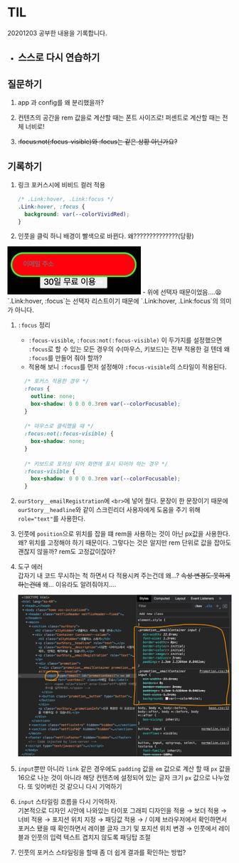 # TIL

20201203 공부한 내용을 기록합니다.

* 스스로 다시 연습하기
  - 

## 질문하기

1. app 과 config를 왜 분리했을까?

1. 컨텐츠의 공간을 rem 값을로 계산할 때는 폰트 사이즈로! 퍼센트로 계산할 때는 전체 너비로!

1. <del>:focus:not(:focus-visible)와 :focus는 같은 상황 아닌가요?</del>

## 기록하기

1. 링크 포커스시에 비비드 컬러 적용 
    ```css
    /* .Link:hover, .Link:focus */ 
    .Link:hover, :focus {
      background: var(--colorVividRed);
    }
    ```

1. 인풋을 클릭 하니 배경이 빨색으로 바뀐다. 왜??????????????(당황)
<img src="./assets/20201203_TIL_attached_file1.jpg" width="300">
    - 위에 선택자 때문이었음....😫  `.Link:hover, :focus`는 선택자 리스트이기 때문에 `.Link:hover, .Link:focus`의 의미가 아니다. 

1. `:focus` 정리
    - `:focus-visible`, `:focus:not(:focus-visible)` 이 두가지를 설정했으면 `:focus`로 할 수 있는 모든 경우의 수(마우스, 키보드)는 전부 적용한 걸 텐데 왜 `:focus`를 만들어 줘야 할까?
    - 적용해 보니 `:focus`를 먼저 설정해야 `:focus-visible`의 스타일이 적용된다. 
    ```css
      /* 포커스 적용한 경우 */
      :focus {
        outline: none;
        box-shadow: 0 0 0 0.3rem var(--colorFocusable);
      }

      /* 마우스로 클릭했을 때 */
      :focus:not(:focus-visible) {
        box-shadow: none;
      }

      /* 키보드로 포커싱 되어 화면에 표시 되어야 하는 경우 */
      :focus-visible {
        box-shadow: 0 0 0 0.3rem var(--colorFocusable);
      }
    ```

1. `ourStory__emailRegistration`에 `<br>`에 넣어 줬다. 문장이 한 문장이기 때문에 `ourStory__headline`와 같이 스크린리더 사용자에게 도움을 주기 위해 `role="text"`를 사용한다. 

1. 인풋에 `position`으로 위치를 잡을 떄 rem을 사용하는 것이 아닌 px값을 사용한다.   
왜? 위치를 고정해야 하기 때문이다. 그렇다는 것은 알지만 rem 단위로 값을 잡아도 괜찮지 않을까? rem도 고정값이잖아?

1. 도구 에러  
갑자기 내 코드 무시하는 척 하면서 다 적용시켜 주는건데 왜...?  <del>속성 변경도 못하게 하는건데</del> 왜... 이유라도 알려줘야지....

    <img src="./assets/20201203_TIL_attached_file2.jpg" width="550">

1. `input`뿐만 아니라 `link` 같은 경우에도 `padding` 값을 `em` 값으로 계산 할 때 `px` 값을 16으로 나눈 것이 아니라 해당 컨텐츠에 설정되어 있는 글자 크기 `px` 값으로 나누었다. 또 잊어버린 것 같으니 다시 기억하기 

1. `input` 스타일링 흐름을 다시 기억하자.    
기본적으로 디자인 시안에 나와있는 타이포 그래피 디자인을 적용 → 보더 적용 → 너비 적용 → 포지션 위치 지정 → 패딩값 적용 → / 이제 브라우저에서 확인하면서 포커스 됐을 때 확인하면서 레이블 글자 크기 및 포지션 위치 변경 → 인풋에서 레이블과 인풋의 입력 텍스트 겹치지 않도록 패딩탑 조절

1. 인풋의 포커스 스타일링을 할때 좀 더 쉽게 결과를 확인하는 방법?